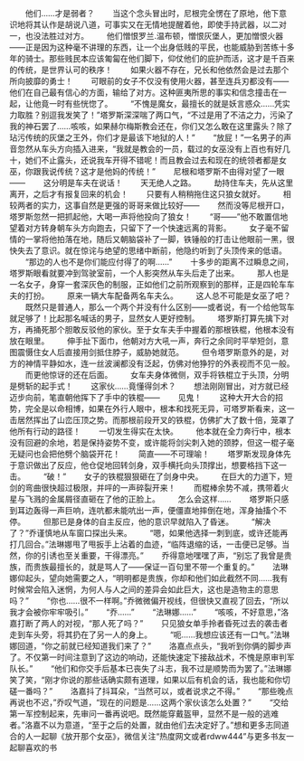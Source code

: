 　　他们……才是弱者？
　　当这个念头冒出时，尼根完全愣在了原地，他下意识地将其认作是胡说八道，可事实又在无情地提醒着他，即使手持武器，以二对一，也没法胜过对方。
　　他们憎恨罗兰.温布顿，憎恨灰堡人，更加憎恨火器——正是因为这种毫不讲理的东西，让一个出身低贱的平民，也能威胁到苦练十多年的骑士。那些贱民本应该匍匐在他们脚下，仰仗他们的庇护而活，这才是千百来的传统，是世界认可的秩序！
　　如果火器不存在，兄长和他依然会是过去那个所向披靡的勇士！
　　可眼前的女子不仅没有使用火器，甚至连兵刃都没有——他们在自己最有信心的方面，输给了对方。这种匪夷所思的事实和信念撞击在一起，让他竟一时有些恍惚了。
　　“不愧是魔女，最擅长的就是妖言惑众……凭实力取胜？别逗我发笑了！”塔罗斯深深喘了两口气，“不过是用了不洁之力，污染了我的神石罢了……咳咳，如果赫尔梅斯教会还在，你们又怎么敢在这里露头？除了玷污传统的灰堡之王外，你们才是最该下地狱的人！”
　　“放屁！”一名男子的声音忽然从车头方向插入进来，“我就是教会的一员，载过的女巫没有上百也有好几十，她们不止露头，还说我车开得不错呢！而且教会过去和现在的统领者都是女巫，你跟我说传统？这才是他妈的传统！”
　　尼根和塔罗斯不由得对望了一眼——
　　这分明是车夫在说话！
　　天无绝人之路。
　　劫持住车夫，先从这里离开，之后才有报复回来的机会！
　　只要有人稍稍拖住这只狼女就好。
　　相较两者的实力，这事自然是更强的哥哥来做比较好——
　　然而没等尼根开口，塔罗斯忽然一把抓起他，大喝一声将他投向了狼女！
　　“哥——”他不敢置信地望着对方转身朝车头方向跑去，只留下了一个快速远离的背影。
　　女子毫不留情的一掌将他拍落在地，随后又朝脑袋补了一脚，铁锤般的打击让他眼前一黑，很快失去了意识。就在惊诧与绝望的思绪中断前，他隐约听到了头顶传来的低语。
　　“那边的人也不是你们能应付得了的啊……”
　　十多步的距离不过瞬息之间，塔罗斯眼看就要冲到驾驶室前，一个人影突然从车头后走了出来。
　　那人也是一名女子，身穿一套深灰色的制服，正如他们之前所观察到的那样，正是四轮车车夫的打扮。
　　原来一辆大车配备两名车夫么。
　　这人总不可能是女巫了吧？
　　既然只是普通人，那么一个两个并没有什么区别——或者说，有一个给他驾车就足够了！比起那名喊话的男子，显然女人更好控制。
　　塔罗斯打算先擒下对方，再捅死那个胆敢反驳他的家伙。至于女车夫手中握着的那根铁棍，他根本没有放在眼里。
　　伸手扯下面巾，他朝对方大吼一声，奔行之余同时平举短剑，意图震慑住女人后直接用剑抵住脖子，威胁她就范。
　　但令塔罗斯意外的是，对方的神情平静如水，连一丝波澜都没有泛起，仿佛对他狰狞的外表视而不见一般。
　　而更他惊讶的还在后面。
　　女车夫身体微侧，双手将铁棍立于头顶，分明是劈斩的起手式！
　　这家伙……竟懂得剑术？
　　想法刚刚冒出，对方就已经迈步向前，笔直朝他挥下了手中的铁棍——
　　见鬼！
　　这种大开大合的招势，完全是以命相博，如果在外行人眼中，根本和找死无异，可塔罗斯看来，这一击居然挥出了山峦压顶之势。而那根前段开叉的铁棍，仿佛扩大了数十倍，笼罩了他所有行动的路径！
　　一切发生得实在太快。
　　他本就在全力奔行中，根本没有回避的余地，若是保持姿势不变，或许能将剑尖刺入她的颈脖，但这一棍子毫无疑问也会把他劈个脑袋开花！
　　简直——不可理喻！
　　塔罗斯发现身体先于意识做出了反应，他仓促地回转剑身，双手横托向头顶撑出，想要格挡下这一击。
　　“破！”
　　女子的铁棍狠狠砸在了剑身中央。
　　在巨大的力道下，短剑的弯曲很快超过极限，并呯的一声碎裂开来！
　　而棍棒余势不减，携带着火星与飞溅的金属屑径直砸在了他的正脸上。
　　怎么会这样……
　　塔罗斯只感到耳边轰得一声巨响，连吭都未能吭出一声，便僵直地摔倒在地，浑身抽搐个不停。
　　但那已是身体的自主反应，他的意识早就陷入了昏迷。
　　“解决了？”乔谨慎地从车窗口探出头来。
　　“嗯，如果他选择一刺到底，或许还能再打几回合。”法琳娜甩了甩扳手上沾着的血迹，“临阵退缩的话，一击便已足够。当然，你的引诱也至关重要，干得漂亮。”
　　乔得意地嘿嘿了声，“别忘了我曾是贵族，而贵族最擅长的，就是骂人了——保证一百句里不带一个重复的。”
　　法琳娜仰起头，望向她需要之人，“明明都是贵族，你却和他们如此截然不同……我有时候常会陷入迷惘，为何人与人之间的差异会如此巨大，这也是造物主的意思吗？”
　　“你也……很不一样啊。”乔微微偏开视线，但很快又直视了回去，“所以我才会被你牢牢吸引。”
　　“乔……”
　　“法琳娜……”
　　“咳咳，不好意思，”洛嘉打断了两人的对视，“那人死了吗？”
　　只见狼女单手拎者昏死过去的袭击者走到车头旁，将其扔在了另一人的身上。
　　“呃……我想应该还有一口气。”法琳娜回道，“你之前就已经知道我们来了？”
　　洛嘉点点头，“我听到你俩的脚步声了。不仅第一时间注意到了这边的响动，还能快速定下接敌战术，不愧是原审判军队长。”
　　“他们和你交手后基本已丧失了斗志，我不过是顺势而为罢了。”法琳娜笑了笑，“刚才你说的那些话确实颇有道理，如果以后有机会的话，我也能和你切磋一番吗？”
　　洛嘉抖了抖耳朵，“当然可以，或者说求之不得。”
　　“那些晚点再说也不迟，”乔叹气道，“现在的问题是……这两个家伙该怎么处置？”
　　“交给第一军控制起来，先审问一番再说吧。既然能穿戴盔甲，显然不是一般的逃难者。”洛嘉不以为意道，“至于之后的处置，就由他们去决定好了。”想和更多志同道合的人一起聊《放开那个女巫》，微信关注“热度网文或者rdww444”与更多书友一起聊喜欢的书